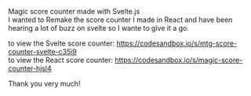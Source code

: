 Magic score counter made with Svelte.js<br>
I wanted to Remake the score counter I made in React and have been hearing a lot of buzz on svelte so I wante to give it a go. <br>

to view the Svelte score counter: https://codesandbox.io/s/mtg-score-counter-svelte-c35i9 <br>
to view the React score counter: https://codesandbox.io/s/magic-score-counter-hjsl4 <br>


Thank you very much!<br>
